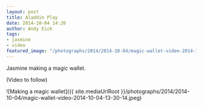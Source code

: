```yaml
---
layout: post
title: Aladdin Play
date: 2014-10-04 14:20
author: Andy Eick
tags: 
- jasmine
- video
featured_image: "/photographs/2014/2014-10-04/magic-wallet-video-2014-10-04-13-30-14.jpeg"
---
```

Jasmine making a magic wallet.

(Video to follow) 

![Making a magic wallet]({{ site.mediaUrlRoot }}/photographs/2014/2014-10-04/magic-wallet-video-2014-10-04-13-30-14.jpeg)
